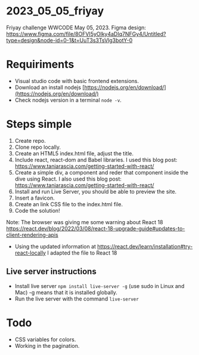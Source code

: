 # 2023_05_05_friyay

Friyay challenge WWCODE May 05, 2023.
Figma design: https://www.figma.com/file/8OFVI5yOlky4aDIq7NFGy4/Untitled?type=design&node-id=0-1&t=UuT3s3TsVlg3botY-0

# Requiriments

- Visual studio code with basic frontend extensions.
- Download an install nodejs [https://nodejs.org/en/download/](https://nodejs.org/en/download/)
- Check nodejs version in a terminal `node -v`.

# Steps simple

1. Create repo.
2. Clone repo locally.
3. Create an HTML5 index.html file, adjust the title.
4. Include react, react-dom and Babel libraries. I used this blog post: https://www.taniarascia.com/getting-started-with-react/
5. Create a simple div, a component and reder that component inside the dive using React. I also used this blog post: https://www.taniarascia.com/getting-started-with-react/
6. Install and run Live Server, you should be able to preview the site.
7. Insert a favicon.
8. Create an link CSS file to the index.html file.
9. Code the solution!

Note: The browser was giving me some warning about React 18
https://react.dev/blog/2022/03/08/react-18-upgrade-guide#updates-to-client-rendering-apis

- Using the updated information at https://react.dev/learn/installation#try-react-locally I adapted the file to React 18

## Live server instructions

- Install live server `npm install live-server -g` (use sudo in Linux and Mac) -g means that it is installed globally.
- Run the live server with the command `live-server`

# Todo

- CSS variables for colors.
- Working in the pagination.
